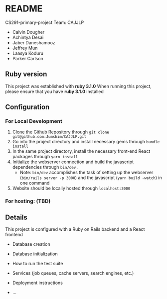 # README
CS291-primary-project
Team: CAJJLP
* Calvin Dougher
* Achintya Desai
* Jaber Daneshamooz
* Jeffrey Mun
* Laasya Koduru
* Parker Carlson

## Ruby version
This project was established with **ruby 3.1.0**
When running this project, please ensure that you have **ruby 3.1.0** installed

## Configuration
### For Local Development
1) Clone the Github Repository through `git clone git@github.com:Jumshim/CAJJLP.git`
2) Go into the project directory and install necessary gems through `bundle install`
3) In the same project directory, install the necessary front-end React packages through `yarn install`
4) Initialize the webserver connection and build the javascript dependencies through `bin/dev.`
    - Note: `bin/dev` accomplishes the task of setting up the webserver (`bin/rails server -p 3000`) and the javascript (`yarn build -watch`) in one command
6) Website should be locally hosted through `localhost:3000`

### For hosting: (TBD)

## Details
This project is configured with a Ruby on Rails backend and a React frontend

* Database creation

* Database initialization

* How to run the test suite

* Services (job queues, cache servers, search engines, etc.)

* Deployment instructions

* ...
